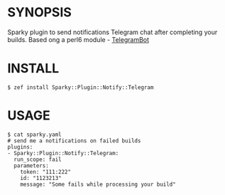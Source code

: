 # SYNOPSIS

Sparky plugin to send notifications Telegram chat after completing your builds.
Based ong a perl6 module - [TelegramBot](https://github.com/GildedHonour/TelegramBot)

# INSTALL

    $ zef install Sparky::Plugin::Notify::Telegram


# USAGE

    $ cat sparky.yaml
    # send me a notifications on failed builds
    plugins:
    - Sparky::Plugin::Notify::Telegram:
      run_scope: fail
      parameters:
        token: "111:222"
        id: "1123213"
        message: "Some fails while processing your build"
 
